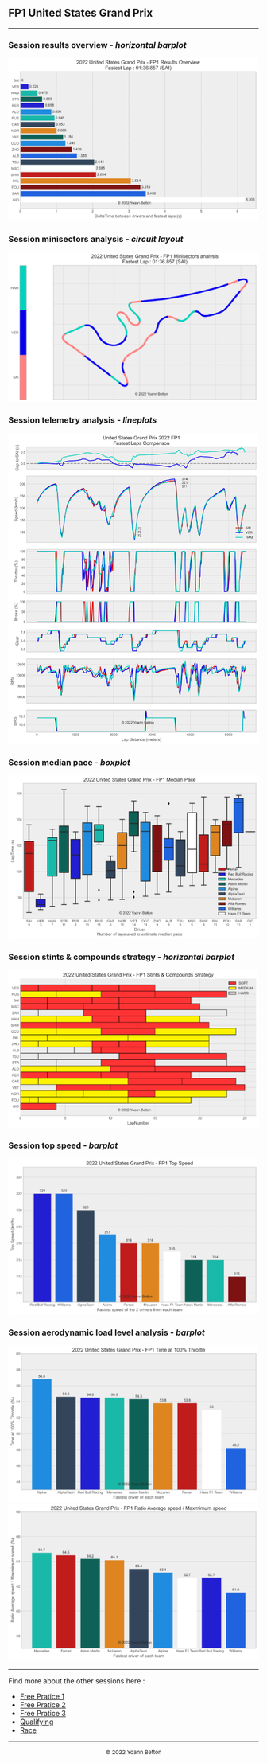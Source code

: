 ## FP1 United States Grand Prix

---

### Session results overview - *horizontal barplot*

<img src="/output/2022-10-23_United_States_Grand_Prix/fp1_results_overview_white.svg?raw=true"/>

### Session minisectors analysis - *circuit layout*

<img src="/output/2022-10-23_United_States_Grand_Prix/fp1_minisectors_analysis_white.svg?raw=true"/>

### Session telemetry analysis - *lineplots*

<img src="/output/2022-10-23_United_States_Grand_Prix/fp1_telemetry_analysis_white.svg?raw=true"/>

### Session median pace - *boxplot*

<img src="/output/2022-10-23_United_States_Grand_Prix/fp1_median_pace_white.svg?raw=true"/>

### Session stints & compounds strategy - *horizontal barplot*

<img src="/output/2022-10-23_United_States_Grand_Prix/fp1_stints_compounds_stategy_white.svg?raw=true"/>

### Session top speed - *barplot*

<img src="/output/2022-10-23_United_States_Grand_Prix/topspeed_fp1_white.svg?raw=true"/>

### Session aerodynamic load level analysis - *barplot*

<img src="/output/2022-10-23_United_States_Grand_Prix/fp1_maximum_throttle_white.svg?raw=true"/>

<img src="/output/2022-10-23_United_States_Grand_Prix/fp1_speed_ratio_white.svg?raw=true"/>


--- 

Find more about the other sessions here :
  - [Free Pratice 1](/page/FP1/2022-10-23_United_States_Grand_Prix)  
  - [Free Pratice 2](/page/FP2/2022-10-23_United_States_Grand_Prix) 
  - [Free Pratice 3](/page/FP3/2022-10-23_United_States_Grand_Prix)
  - [Qualifying](/page/Qualifying/2022-10-23_United_States_Grand_Prix) 
  - [Race](/page/Race/2022-10-23_United_States_Grand_Prix)

---

<div style="text-align: center">
  <p style="font-size:11px">&copy; 2022 Yoann Betton</p>
</div>

<!-- ---

<p style="font-size:11px">Page generated from <a href="https://github.com/yoannbtn/yoannbtn.github.io">github.com/yoannbtn</a>.</p> -->